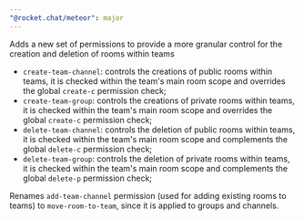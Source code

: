 ```yaml
---
"@rocket.chat/meteor": major
---
```


Adds a new set of permissions to provide a more granular control for the creation and deletion of rooms within teams
 - `create-team-channel`: controls the creations of public rooms within teams, it is checked within the team's main room scope and overrides the global `create-c` permission check;
 - `create-team-group`: controls the creations of private rooms within teams, it is checked within the team's main room scope and overrides the global `create-c` permission check;
 - `delete-team-channel`: controls the deletion of public rooms within teams, it is checked within the team's main room scope and complements the global `delete-c` permission check;
 - `delete-team-group`: controls the deletion of private rooms within teams, it is checked within the team's main room scope and complements the global `delete-p` permission check;

Renames `add-team-channel` permission (used for adding existing rooms to teams) to `move-room-to-team`, since it is applied to groups and channels.